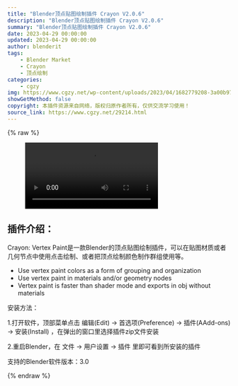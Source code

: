 ```yaml
---
title: "Blender顶点贴图绘制插件 Crayon V2.0.6"
description: "Blender顶点贴图绘制插件 Crayon V2.0.6"
summary: "Blender顶点贴图绘制插件 Crayon V2.0.6"
date: 2023-04-29 00:00:00
updated: 2023-04-29 00:00:00
author: blenderit
tags: 
    - Blender Market
    - Crayon
    - 顶点绘制
categories:
    - cgzy
img: https://www.cgzy.net/wp-content/uploads/2023/04/1682779208-3a00b973841276b.webp
showGetMethod: false
copyright: 本插件资源来自网络，版权归原作者所有，仅供交流学习使用！
source_link: https://www.cgzy.net/29214.html
---
```


{% raw %}
<figure class="wp-block-video aligncenter"><video controls src="https://cloud.video.taobao.com/play/u/717183932/p/1/e/6/t/1/408227418293.mp4"></video></figure><div class="wp-block-pandastudio-title"><div class="title_style_01"><h2 id="h2-0">插件介绍：</h2></div></div><p>Crayon: Vertex Paint是一款Blender的顶点贴图绘制插件，可以在贴图材质或者几何节点中使用点击绘制、或者把顶点绘制颜色制作群组使用等。</p><ul>
<li>Use vertex paint colors as a form of grouping and organization</li>



<li>Use vertex paint in materials and/or geometry nodes</li>



<li>Vertex paint is faster than shader mode and exports in obj without materials</li>
</ul><div class="wp-block-pandastudio-title"><div class="title_style_01"><p>安装方法：</p></div></div><p>1.打开软件，顶部菜单点击 编辑(Edit) → 首选项(Preference) → 插件(AAdd-ons) → 安装(Install) ，在弹出的窗口里选择插件zip文件安装</p><p>2.重启Blender，在 文件 → 用户设置 → 插件 里即可看到所安装的插件</p><div class="wp-block-pandastudio-tips"><div class="tip success "><p>支持的Blender软件版本：3.0</p>
</div></div>
<div style="display: none">cgzy</div>
{% endraw %}